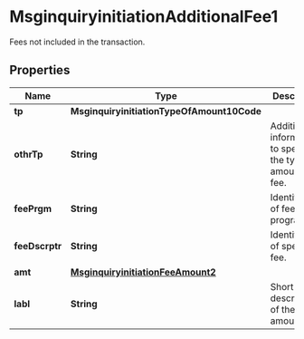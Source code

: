 

# MsginquiryinitiationAdditionalFee1

Fees not included in the transaction.

## Properties

| Name | Type | Description | Notes |
|------------ | ------------- | ------------- | -------------|
|**tp** | **MsginquiryinitiationTypeOfAmount10Code** |  |  [optional] |
|**othrTp** | **String** | Additional information to specify the type of amount of fee. |  [optional] |
|**feePrgm** | **String** | Identification of fee program. |  [optional] |
|**feeDscrptr** | **String** | Identification of specific fee. |  [optional] |
|**amt** | [**MsginquiryinitiationFeeAmount2**](MsginquiryinitiationFeeAmount2.md) |  |  [optional] |
|**labl** | **String** | Short description of the fee amount. |  [optional] |



